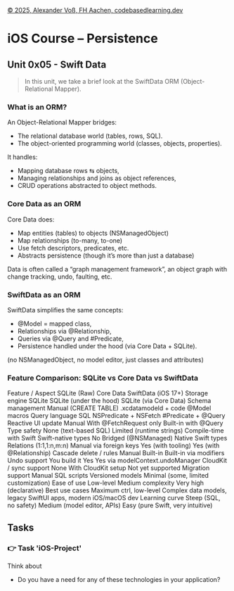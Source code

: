 [© 2025, Alexander Voß, FH Aachen, codebasedlearning.dev](mailto:info@codebasedlearning.dev)

# iOS Course – Persistence


## Unit 0x05 - Swift Data

> In this unit, we take a brief look at the SwiftData ORM (Object-Relational Mapper).


### What is an ORM?

An Object-Relational Mapper bridges:
- The relational database world (tables, rows, SQL).
- The object-oriented programming world (classes, objects, properties).

It handles:
- Mapping database rows ⇆ objects,
- Managing relationships and joins as object references,
- CRUD operations abstracted to object methods.
  
    
### Core Data as an ORM

Core Data does:
- Map entities (tables) to objects (NSManagedObject)
- Map relationships (to-many, to-one)
- Use fetch descriptors, predicates, etc.
- Abstracts persistence (though it’s more than just a database)

Data is often called a “graph management framework”, an object graph with 
change tracking, undo, faulting, etc.


### SwiftData as an ORM

SwiftData simplifies the same concepts:
- @Model = mapped class,
- Relationships via @Relationship,
- Queries via @Query and #Predicate,
- Persistence handled under the hood (via Core Data + SQLite).

(no NSManagedObject, no model editor, just classes and attributes)


### Feature Comparison: SQLite vs Core Data vs SwiftData

Feature / Aspect        SQLite (Raw)            Core Data                   SwiftData (iOS 17+)
Storage engine          SQLite                  SQLite (under the hood)     SQLite (via Core Data)
Schema management       Manual (CREATE TABLE)   .xcdatamodeld + code        @Model macros
Query language          SQL                     NSPredicate + NSFetch       #Predicate + @Query
Reactive UI update      Manual                  With @FetchRequest only     Built-in with @Query
Type safety             None (text-based SQL)   Limited (runtime strings)   Compile-time with Swift
Swift-native types      No                      Bridged (@NSManaged)        Native Swift types
Relations (1:1,1:n,m:n) Manual via foreign keys Yes (with tooling)          Yes (with @Relationship)
Cascade delete / rules  Manual                  Built-in                    Built-in via modifiers
Undo support            You build it            Yes                         Yes via modelContext.undoManager
CloudKit / sync support None                    With CloudKit setup         Not yet supported
Migration support       Manual SQL scripts      Versioned models            Minimal (some, limited customization)
Ease of use             Low-level               Medium complexity           Very high (declarative)
Best use cases          Maximum ctrl, low-level Complex data models, legacy SwiftUI apps, modern iOS/macOS dev
Learning curve          Steep (SQL, no safety)  Medium (model editor, APIs) Easy (pure Swift, very intuitive)


## Tasks


### 👉 Task 'iOS-Project'

Think about 
- Do you have a need for any of these technologies in your application?

